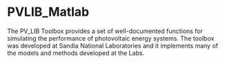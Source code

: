 PVLIB_Matlab
============

The PV_LIB Toolbox provides a set of well-documented functions for simulating the performance of photovoltaic energy systems.   The toolbox was developed at Sandia National Laboratories and it implements many of the models and methods developed at the Labs.  
